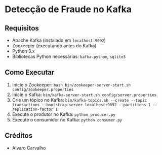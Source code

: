 # Detecção de Fraude no Kafka

## Requisitos
- Apache Kafka (instalado em `localhost:9092`)
- Zookeeper (executando antes do Kafka)
- Python 3.x
- Bibliotecas Python necessárias: `kafka-python`, `sqlite3`

## Como Executar

1. Inicie o Zookeeper:
   `bash
   bin/zookeeper-server-start.sh config/zookeeper.properties`
2. Inicie o Kafka:
    `bin/kafka-server-start.sh config/server.properties`
3. Crie um tópico no Kafka:
    `bin/kafka-topics.sh --create --topic transactions --bootstrap-server localhost:9092 --partitions 1 --replication-factor 1`
4. Execute o produtor no Kafka:
    `python producer.py`
5. Execute o consumidor no Kafka:
    `python consumer.py`

## Créditos
- Alvaro Carvalho
